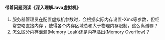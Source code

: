 #### 带着问题阅读《深入理解Java虚拟机》

1. 服务器管理员在配置虚拟机参数时，会根据实际内存设置-Xmx等参数，但经常忽略直接内存 ，使得各个内存区域总和大于物理内存限制，这么离谱嘛？
2. 怎么区分内存泄漏(Memory Leak)还是内存溢出(Memory Overflow)？